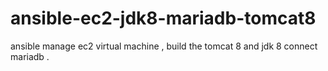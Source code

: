 # ansible-ec2-jdk8-mariadb-tomcat8
ansible manage ec2 virtual machine , build the tomcat 8  and jdk 8  connect mariadb .

